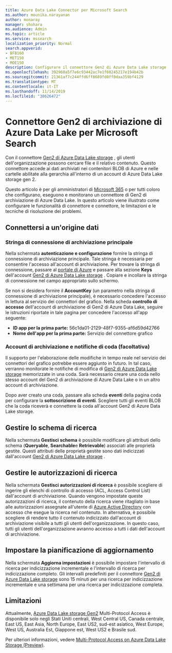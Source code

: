 ```yaml
---
title: Azure Data Lake Connector per Microsoft Search
ms.author: mounika.narayanan
author: monaray
manager: shohara
ms.audience: Admin
ms.topic: article
ms.service: mssearch
localization_priority: Normal
search.appverid:
- BFB160
- MET150
- MOE150
description: Configurare il connettore Gen2 di Azure Data Lake storage per Microsoft Search
ms.openlocfilehash: 392960a5f7e6c93442ac7e1f60245217e194b42b
ms.sourcegitcommit: 21361af7c244ffd6ff8689fd0ff0daa359bf4129
ms.translationtype: MT
ms.contentlocale: it-IT
ms.lasthandoff: 11/14/2019
ms.locfileid: "38626472"
---
```

# <a name="azure-data-lake-storage-gen2-connector-for-microsoft-search"></a>Connettore Gen2 di archiviazione di Azure Data Lake per Microsoft Search

Con il connettore [Gen2 di Azure Data Lake storage](https://docs.microsoft.com/azure/storage/blobs/data-lake-storage-introduction) , gli utenti dell'organizzazione possono cercare file e il relativo contenuto. Questo connettore accede ai dati archiviati nei contenitori BLOB di Azure e nelle cartelle abilitate alla gerarchia all'interno di un account di Azure Data Lake storage gen 2.

Questo articolo è per gli amministratori di [Microsoft 365](https://www.microsoft.com/microsoft-365) o per tutti coloro che configurano, eseguono e monitorano un connettore di Gen2 di archiviazione di Azure Data Lake. In questo articolo viene illustrato come configurare le funzionalità di connettore e connettore, le limitazioni e le tecniche di risoluzione dei problemi.

## <a name="connect-to-a-data-source"></a>Connettersi a un'origine dati

### <a name="primary-storage-connection-string"></a>Stringa di connessione di archiviazione principale 
Nella schermata **autenticazione e configurazione** fornire la stringa di connessione di archiviazione principale. Tale stringa è necessaria per consentire l'accesso all'account di archiviazione. Per trovare la stringa di connessione, passare al [portale di Azure](https://ms.portal.azure.com/#home) e passare alla sezione **Keys** dell'account [Gen2 di Azure Data Lake storage](https://docs.microsoft.com/azure/storage/blobs/data-lake-storage-introduction) . Copiare e incollare la stringa di connessione nel campo appropriato sullo schermo.

Se non si desidera fornire il **AccountKey** (un parametro nella stringa di connessione di archiviazione principale), è necessario concedere l'accesso in lettura al servizio dei connettori del grafico. Nella scheda **controllo di accesso** dell'account di archiviazione di Gen2 di Azure Data Lake, seguire le istruzioni riportate in tale pagina per concedere l'accesso all'app seguente:
* **ID app per la prima parte:** 56c1da01-2129-48f7-9355-af6d59d42766
* **Nome dell'app per la prima parte:** Servizio del connettore grafico

### <a name="storage-account-and-queue-notifications-optional"></a>Account di archiviazione e notifiche di coda (facoltativa)
Il supporto per l'elaborazione delle modifiche in tempo reale nel servizio dei connettori del grafico potrebbe essere aggiunto in futuro. In tal caso, verranno monitorate le notifiche di modifica di [Gen2 di Azure Data Lake storage](https://docs.microsoft.com/azure/storage/blobs/data-lake-storage-introduction) memorizzate in una coda. Sarà necessario creare una coda nello stesso account del Gen2 di archiviazione di Azure Data Lake o in un altro account di archiviazione.

Dopo aver creato una coda, passare alla scheda **eventi** della pagina coda per configurare la **sottoscrizione di eventi**. Scegliere tutti gli eventi BLOB che la coda riceverà e connettere la coda all'account Gen2 di Azure Data Lake storage.

## <a name="manage-the-search-schema"></a>Gestire lo schema di ricerca
Nella schermata **Gestisci schema** è possibile modificare gli attributi dello schema (**Queryable**, **Searchable**e **Retrievable**) associati alle proprietà gestite. Questi attributi delle proprietà gestite sono dati indicizzati dall'account [Gen2 di Azure Data Lake storage](https://docs.microsoft.com/azure/storage/blobs/data-lake-storage-introduction) .

## <a name="manage-search-permissions"></a>Gestire le autorizzazioni di ricerca
Nella schermata **Gestisci autorizzazioni di ricerca** è possibile scegliere di ingerire gli elenchi di controllo di accesso (ACL, Access Control List) dall'account di archiviazione. Quando vengono impostate queste autorizzazioni di ricerca, il contenuto della ricerca viene ritagliato in base alle autorizzazioni assegnate all'utente di [Azure Active Directory](https://docs.microsoft.com/azure/active-directory/) con accesso che esegue la ricerca nel contenuto. In alternativa, è possibile scegliere di rendere tutto il contenuto indicizzato dall'account di archiviazione visibile a tutti gli utenti dell'organizzazione. In questo caso, tutti gli utenti dell'organizzazione avranno accesso a tutti i dati dell'account di archiviazione.
 
## <a name="set-the-refresh-schedule"></a>Impostare la pianificazione di aggiornamento
Nella schermata **Aggiorna impostazioni** è possibile impostare l'intervallo di ricerca per indicizzazione incrementale e l'intervallo di ricerca per indicizzazione completo. Gli intervalli predefiniti per il connettore [Gen2 di Azure Data Lake storage](https://docs.microsoft.com/azure/storage/blobs/data-lake-storage-introduction) sono 15 minuti per una ricerca per indicizzazione incrementale e una settimana per una ricerca per indicizzazione completa.
 
## <a name="limitations"></a>Limitazioni
Attualmente, [Azure Data Lake storage Gen2](https://docs.microsoft.com/azure/storage/blobs/data-lake-storage-introduction) Multi-Protocol Access è disponibile solo negli Stati Uniti centrali, West Central US, Canada centrale, East US, East Asia, North Europe, East US2, sud-est asiatico, West Europe, West US, Australia Est, Giappone est, West US2 e Brasile sud.

Per ulteriori informazioni, vedere [Multi-Protocol Access on Azure Data Lake Storage (Preview)](https://docs.microsoft.com/azure/storage/blobs/data-lake-storage-multi-protocol-access).


